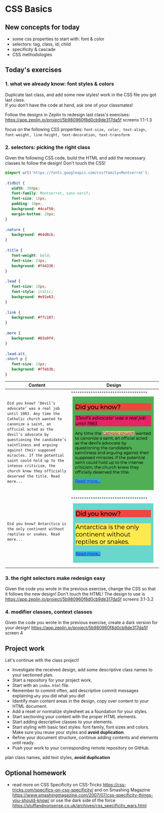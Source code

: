 # CSS Basics

## New concepts for today

- some css properties to start with: font & color
- selectors: tag, class, id; child
- specificity & cascade
- CSS methodologies

## Today's exercises

### 1. what we already know: font styles & colors

Duplicate last class, and add some new styles! work in the CSS file you got last class.   
If you don't have the code at hand, ask one of your classmates!

Follow the designs in Zeplin to redesign last class's exercises: https://app.zeplin.io/project/5b980960f8d0cb9de317da5f screens 1.1-1.3

focus on the following CSS properties: `font-size, color, text-align, font-weight, line-height, text-decoration, text-transform`

### 2. selectors: picking the right class

Given the following CSS code, build the HTML and add the necessary classes to follow the design! Don't touch the CSS!

```css
@import url('https://fonts.googleapis.com/css?family=Montserrat');

.tidbit {
   width: 300px;
   font-family: Montserrat, sans-serif;
   font-size: 16px;
   padding: 10px;
   background: #4caf50;
   margin-bottom: 20px;
}

.nature {
   background: #64d8cb;
}

.title {
   font-weight: bold;
   font-size: 24px;
   background: #f44336;
}

.lead {
   font-size: 18px;
   font-style: italic;
   background: #e91e63;
}

.link {
   background: #ffc107;
}

.more {
   background: #03a9f4;
}

.lead-alt,
.short p {
   font-size: 24px;
   background: #ffeb3b;
}
```

| Content       | Design        |
| ------------- | ------------- |
| ```Did you know? ‘Devil’s advocate’ was a real job until 1983. Any time the Catholic church wanted to canonize a saint, an official acted as the devil’s advocate by questioning the candidate’s saintliness and arguing against their supposed miracles. If the potential saint could hold up to the intense criticism, the church knew they officially deserved the title. Read more...```      | ```***********************************``` ![exercise 1](assets/screenshots/2_1.png) |
| ```Did you know? Antarctica is the only continent without reptiles or snakes. Read more...```      | ```***********************************``` ![exercise 1](assets/screenshots/2_2.png) |

### 3. the right selectors make redesign easy

Given the code you wrote in the previous exercise, change the CSS so that it follows the new design! Don't touch the HTML! The design to use is  https://app.zeplin.io/project/5b980960f8d0cb9de317da5f screens 3.1-3.2

### 4. modifier classes, context classes

Given the code you wrote in the previous exercise, create a dark version for your design!  https://app.zeplin.io/project/5b980960f8d0cb9de317da5f screen 4

## Project work

Let's continue with the class project!
- Investigate the received design, add some descriptive class names to your sectioned plan.   
- Start a repository for your project work.
- Start with an `index.html` file.
- Remember to commit often, add descriptive commit messages explaining `why` you did what you did!
- Identify main content areas in the design, copy over content to your HTML document.
- Add a reset or normalize stylesheet as a foundation for your styles.
- Start sectioning your content with the proper HTML elements.
- Start adding descriptive classes to your elements.
- Start styling with basic text styles: font family, font sizes and colors. Make sure you reuse your styles and **avoid duplication**.
- Refine your document structure, continue adding contents and elements until ready.
- Push your work to your corresponding remote repository on GitHub.

plan class names, add text styles, **avoid duplication**

## Optional homework

- read more on CSS Specificity on CSS-Tricks https://css-tricks.com/specifics-on-css-specificity/ and on Smashing Magazine https://www.smashingmagazine.com/2007/07/css-specificity-things-you-should-know/ or use the dark side of the force https://stuffandnonsense.co.uk/archives/css_specificity_wars.html
